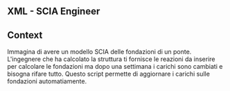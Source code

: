 ## XML - SCIA Engineer

## Context
Immagina di avere un modello SCIA delle fondazioni di un ponte. L'ingegnere che ha calcolato la struttura ti fornisce le reazioni da inserire per calcolare le fondazioni ma dopo una settimana i carichi sono cambiati e bisogna rifare tutto. Questo script permette di aggiornare i carichi sulle fondazioni automatiamente.



